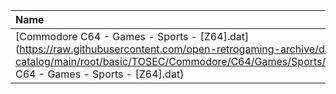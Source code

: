 |Name|Size|
|:---|---:|
|[Commodore C64 - Games - Sports - [Z64].dat](https://raw.githubusercontent.com/open-retrogaming-archive/dat-catalog/main/root/basic/TOSEC/Commodore/C64/Games/Sports/[Z64]/Commodore C64 - Games - Sports - [Z64].dat)|112414|
